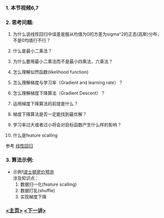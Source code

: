 ### 1. 本节视频6,7
### 2. 思考问题:
1. 为什么说线性回归中误差是服从均值为0的方差为sigma^2的正态(高斯)分布，不是0均值行不行？<br>

2. 什么是最小二乘法？<br>
3. 为什么要用最小二乘法而不是最小四乘法，六乘法？<br>
4. 怎么理解似然函数(likelihood function)<br>
5. 怎么理解梯度与学习率（Gradient and learning rate）？<br>
6. 怎么理解梯度下降算法（Gradient Descent）？<br>
7. 运用梯度下降算法的前提是什么？<br>
8. 梯度下降算法是否一定能找到最优解？<br>
9. 学习率过大或者过小将会对目标函数产生什么样的影响？<br>
10. 什么是feature scalling<br>

参考 [线性回归](https://blog.csdn.net/The_lastest/article/details/82556307)
### 3. 算法示例:
- 示例1[波士顿房价预测](LinearRegression.py)<br>
涉及知识点：
    1. 数据归一化(feature scalling)
    2. 数据打乱(shuffle)
    3. 实现梯度下降<br>
### [<主页>](../README.md) [<下一讲>](../Lecture_02/README.md)